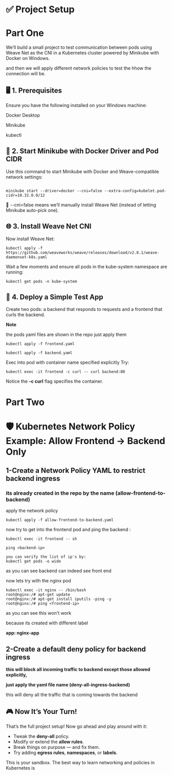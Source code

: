 # ✅ Project Setup 

# Part One 
We’ll build a small project to test communication between pods using Weave Net as the CNI in a Kubernetes cluster powered by Minikube with Docker on Windows.

and then we will apply different network policies to test the hhow the connection will be.

## 🖥️ 1. Prerequisites
Ensure you have the following installed on your Windows machine:

Docker Desktop

Minikube

kubectl

 
## 🚀 2. Start Minikube with Docker Driver and Pod CIDR
Use this command to start Minikube with Docker and Weave-compatible network settings:

```

minikube start --driver=docker --cni=false --extra-config=kubelet.pod-cidr=10.32.0.0/12
```
📌 --cni=false means we’ll manually install Weave Net (instead of letting Minikube auto-pick one).

## 🌐 3. Install Weave Net CNI
Now install Weave Net:

```
kubectl apply -f https://github.com/weaveworks/weave/releases/download/v2.8.1/weave-daemonset-k8s.yaml
```
Wait a few moments and ensure all pods in the kube-system namespace are running:

```
kubectl get pods -n kube-system
```


## 🧪 4. Deploy a Simple Test App
Create two pods: a backend that responds to requests and a frontend that curls the backend.

**Note** 

the pods yaml files are shown in the repo just apply them 
```
kubectl apply -f frontend.yaml

kubectl apply -f backend.yaml
```

Exec into pod with container name specified explicitly
Try:
```
kubectl exec -it frontend -c curl -- curl backend:80
```
Notice the **-c curl** flag specifies the container.

# Part Two

# 🛡️ Kubernetes Network Policy Example: Allow Frontend → Backend Only

## 1-Create a Network Policy YAML to restrict backend ingress
 ### its already created in the repo by the name (allow-frontend-to-backend)

 apply the network policy 

 ```
 kubectl apply -f allow-frontend-to-backend.yaml
```
now try to get into the frontend pod and ping the backend :

```
kubectl exec -it frontend -- sh
```
```
ping <backend-ip>

you can verify the list of ip's by:
kubectl get pods -o wide
```

as you can see backend can indeed see front end

now lets try with the nginx pod

```
kubectl exec -it nginx -- /bin/bash
root@nginx:/# apt-get update
root@nginx:/# apt-get install iputils -ping -y
root@nginx:/# ping <frontend-ip>
```

as you can see this won't work

because its created with different label 

**app: nginx-app**

## 2-Create a default deny policy for backend ingress
**this will block all incoming traffic to backend except those allowed explicitly,**

**just apply the yaml file name (deny-all-ingress-backend)**

this will deny all the traffic that is coming towards the backend

## 🎮 Now It’s Your Turn!

That’s the full project setup! Now go ahead and play around with it:

- Tweak the **deny-all** policy.
- Modify or extend the **allow rules**.
- Break things on purpose — and fix them.
- Try adding **egress rules**, **namespaces**, or **labels**.

This is your sandbox. The best way to learn networking and policies in Kubernetes is 